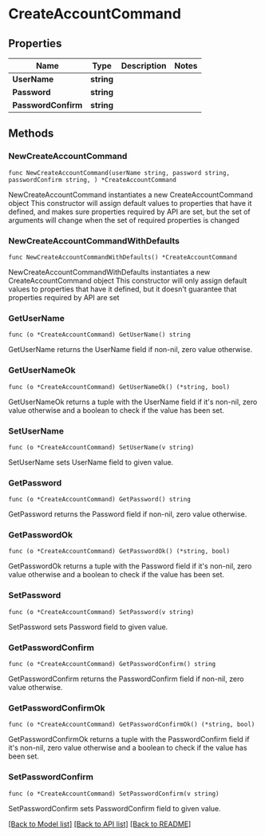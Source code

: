 # CreateAccountCommand

## Properties

Name | Type | Description | Notes
------------ | ------------- | ------------- | -------------
**UserName** | **string** |  | 
**Password** | **string** |  | 
**PasswordConfirm** | **string** |  | 

## Methods

### NewCreateAccountCommand

`func NewCreateAccountCommand(userName string, password string, passwordConfirm string, ) *CreateAccountCommand`

NewCreateAccountCommand instantiates a new CreateAccountCommand object
This constructor will assign default values to properties that have it defined,
and makes sure properties required by API are set, but the set of arguments
will change when the set of required properties is changed

### NewCreateAccountCommandWithDefaults

`func NewCreateAccountCommandWithDefaults() *CreateAccountCommand`

NewCreateAccountCommandWithDefaults instantiates a new CreateAccountCommand object
This constructor will only assign default values to properties that have it defined,
but it doesn't guarantee that properties required by API are set

### GetUserName

`func (o *CreateAccountCommand) GetUserName() string`

GetUserName returns the UserName field if non-nil, zero value otherwise.

### GetUserNameOk

`func (o *CreateAccountCommand) GetUserNameOk() (*string, bool)`

GetUserNameOk returns a tuple with the UserName field if it's non-nil, zero value otherwise
and a boolean to check if the value has been set.

### SetUserName

`func (o *CreateAccountCommand) SetUserName(v string)`

SetUserName sets UserName field to given value.


### GetPassword

`func (o *CreateAccountCommand) GetPassword() string`

GetPassword returns the Password field if non-nil, zero value otherwise.

### GetPasswordOk

`func (o *CreateAccountCommand) GetPasswordOk() (*string, bool)`

GetPasswordOk returns a tuple with the Password field if it's non-nil, zero value otherwise
and a boolean to check if the value has been set.

### SetPassword

`func (o *CreateAccountCommand) SetPassword(v string)`

SetPassword sets Password field to given value.


### GetPasswordConfirm

`func (o *CreateAccountCommand) GetPasswordConfirm() string`

GetPasswordConfirm returns the PasswordConfirm field if non-nil, zero value otherwise.

### GetPasswordConfirmOk

`func (o *CreateAccountCommand) GetPasswordConfirmOk() (*string, bool)`

GetPasswordConfirmOk returns a tuple with the PasswordConfirm field if it's non-nil, zero value otherwise
and a boolean to check if the value has been set.

### SetPasswordConfirm

`func (o *CreateAccountCommand) SetPasswordConfirm(v string)`

SetPasswordConfirm sets PasswordConfirm field to given value.



[[Back to Model list]](../README.md#documentation-for-models) [[Back to API list]](../README.md#documentation-for-api-endpoints) [[Back to README]](../README.md)


